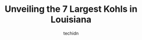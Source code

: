 ---
layout: ampstory
image: https://i0.wp.com/www.depkes.org/wp-content/uploads/2023/06/kohls-0-in-louisiana-1685968392.jpeg?resize=640,853
author: techidn
featured: false
description: Discover the impressive array of Kohls options in Louisiana, where you can find 7 of the largest Kohls establishments in the area. From renowned classics to hidden gems, Louisiana offers a d
title: Unveiling the 7 Largest Kohls in Louisiana
cover:
   title: Unveiling the 7 Largest Kohls in Louisiana
   subtitle: Rickpate
   background: https://www.depkes.org/wp-content/uploads/2023/06/kohls-0-in-louisiana-1685968392.jpeg

pages: 
 - layout: thirds
   top: <h1>#1 Kohls</h1>
   bottom: "<p>The lady at the back counter where you bring Amazon returns is very pleasant. The cashier clerks at the checkout were being loud and disruptive - there werent many cus</p>"
   background: https://www.depkes.org/wp-content/uploads/2023/06/kohls-1-in-louisiana-1685968393.jpeg
   backgroundblur: true
 - layout: thirds
   top: <h1>#2 Kohls</h1>
   bottom: "<p>7651 Youree Dr, Shreveport, LA 71105, United States</p>"
   background: https://www.depkes.org/wp-content/uploads/2023/06/kohls-2-in-louisiana-1685968393.jpeg
   cta:
      link: https://www.depkes.org/blog/unveiling-the-7-largest-kohls-in-louisiana/
      text: Unveiling the 7 Largest Kohls in Louisiana
 - layout: thirds
   top: <h1>#3 Kohls</h1>
   bottom: "<p>4491 Millhaven Rd, Monroe, LA 71203, United States</p>"
   background: https://www.depkes.org/wp-content/uploads/2023/06/kohls-3-in-louisiana-1685968393.jpeg
   cta:
      link: https://www.depkes.org/blog/unveiling-the-7-largest-kohls-in-louisiana/
      text: Unveiling the 7 Largest Kohls in Louisiana
 - layout: thirds
   top: <h1>#4 Kohls</h1>
   bottom: "<p>4310 Ambassador Caffery Pkwy, Lafayette, LA 70508, United States</p>"
   background: https://plus.unsplash.com/premium_photo-1664640458616-3c74f8cb4589?ixlib=rb-4.0.3&ixid=MnwxMjA3fDB8MHxwaG90by1wYWdlfHx8fGVufDB8fHx8&auto=format&fit=crop&w=640&h=853&q=80
   cta:
      link: https://www.depkes.org/blog/unveiling-the-7-largest-kohls-in-louisiana/
      text: Unveiling the 7 Largest Kohls in Louisiana
 - layout: thirds
   top: <h1>#5 Kohls</h1>
   bottom: "<p>6103 Pinnacle Pkwy, Covington, LA 70433, United States</p>"
   background: https://images.unsplash.com/photo-1489648022186-8f49310909a0?ixlib=rb-4.0.3&ixid=MnwxMjA3fDB8MHxwaG90by1wYWdlfHx8fGVufDB8fHx8&auto=format&fit=crop&w=640&h=853&q=80
   cta:
      link: https://www.depkes.org/blog/unveiling-the-7-largest-kohls-in-louisiana/
      text: Unveiling the 7 Largest Kohls in Louisiana
 - layout: thirds
   top: <h1>#6 Kohls</h1>
   bottom: "<p>538 W Prien Lake Rd, Lake Charles, LA 70601, United States</p>"
   background: https://images.unsplash.com/photo-1509114397022-ed747cca3f65?ixlib=rb-4.0.3&ixid=MnwxMjA3fDB8MHxwaG90by1wYWdlfHx8fGVufDB8fHx8&auto=format&fit=crop&w=640&h=853&q=80
   cta:
      link: https://www.depkes.org/blog/unveiling-the-7-largest-kohls-in-louisiana/
      text: Unveiling the 7 Largest Kohls in Louisiana

 - layout: thirds
   middle: Continue reading...
   background: https://images.unsplash.com/photo-1609083590460-7b8cc0ca65f8?ixlib=rb-4.0.3&ixid=MnwxMjA3fDB8MHxwaG90by1wYWdlfHx8fGVufDB8fHx8&auto=format&fit=crop&w=640&h=853&q=80
   cta:
      link: https://www.depkes.org/blog/unveiling-the-7-largest-kohls-in-louisiana/
      text: Unveiling the 7 Largest Kohls in Louisiana
      
---